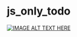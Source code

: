 # js_only_todo
[![IMAGE ALT TEXT HERE](https://img.youtube.com/vi/YOUTUBE_VIDEO_ID_HERE/0.jpg)](https://vimeo.com/863725396/144562f3a3)

